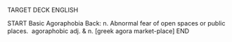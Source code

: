 TARGET DECK
ENGLISH

START
Basic
Agoraphobia
Back: n. Abnormal fear of open spaces or public places.  agoraphobic adj. & n. [greek agora market-place]
END
